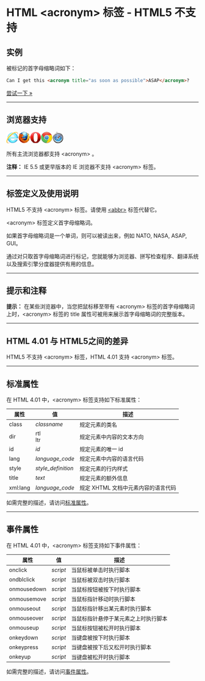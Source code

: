 # HTML &lt;acronym&gt; 标签 - HTML5 不支持

## 实例

被标记的首字母缩略词如下：

```HTML
Can I get this <acronym title="as soon as possible">ASAP</acronym>? 
```

[尝试一下 »](http://www.runoob.com/try/try.php?filename=tryhtml_acronym_test)

--------

## 浏览器支持

![Internet Explorer](images/compatible_ie.gif)![Firefox](images/compatible_firefox.gif)![Opera](images/compatible_opera.gif)![Google Chrome](images/compatible_chrome.gif)![Safari](images/compatible_safari.gif)

所有主流浏览器都支持 &lt;acronym&gt; 。

**注释：** IE 5.5 或更早版本的 IE 浏览器不支持 &lt;acronym&gt; 标签。

--------

## 标签定义及使用说明

HTML5 不支持 &lt;acronym&gt; 标签。请使用 [&lt;abbr&gt;](024_tag-abbr.md) 标签代替它。

&lt;acronym&gt; 标签定义首字母缩略词。

如果首字母缩略词是一个单词，则可以被读出来，例如 NATO, NASA, ASAP, GUI。

通过对只取首字母缩略词进行标记，您就能够为浏览器、拼写检查程序、翻译系统以及搜索引擎分度器提供有用的信息。

--------

## 提示和注释

**提示：** 在某些浏览器中，当您把鼠标移至带有 &lt;acronym&gt; 标签的首字母缩略词上时，&lt;acronym&gt; 标签的 title 属性可被用来展示首字母缩略词的完整版本。

--------

## HTML 4.01 与 HTML5之间的差异

HTML5 不支持 &lt;acronym&gt; 标签，HTML 4.01 支持 &lt;acronym&gt; 标签。

--------

## 标准属性

在 HTML 4.01 中，&lt;acronym&gt; 标签支持如下标准属性：

| 属性 | 值 | 描述 |
| ---- | ---- | ---- |
| class | _classname_ | 规定元素的类名 |
| dir | rtl<br/>ltr | 规定元素中内容的文本方向 |
| id | _id_ | 规定元素的唯一 id |
| lang | _language_code_ | 规定元素中内容的语言代码 |
| style | _style_definition_ | 规定元素的行内样式 |
| title | _text_ | 规定元素的额外信息 |
| xml:lang | _language_code_ | 规定 XHTML 文档中元素内容的语言代码 |

如需完整的描述，请访问[标准属性](003_ref-standardattributes.md)。

--------

## 事件属性

在 HTML 4.01 中，&lt;acronym&gt; 标签支持如下事件属性：

| 属性 | 值 | 描述 |
| ---- | ---- | ---- |
| onclick | _script_ | 当鼠标被单击时执行脚本 |
| ondblclick | _script_ | 当鼠标被双击时执行脚本 |
| onmousedown | _script_ | 当鼠标按钮被按下时执行脚本 |
| onmousemove | _script_ | 当鼠标指针移动时执行脚本 |
| onmouseout | _script_ | 当鼠标指针移出某元素时执行脚本 |
| onmouseover | _script_ | 当鼠标指针悬停于某元素之上时执行脚本 |
| onmouseup | _script_ | 当鼠标按钮被松开时执行脚本 |
| onkeydown | _script_ | 当键盘被按下时执行脚本 |
| onkeypress | _script_ | 当键盘被按下后又松开时执行脚本 |
| onkeyup | _script_ | 当键盘被松开时执行脚本 |

如需完整的描述，请访问[事件属性](004_ref-eventattributes.md)。
